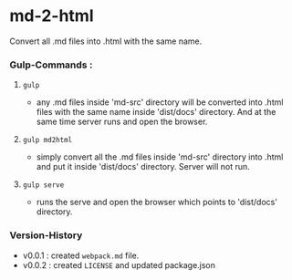 # md-2-html
Convert all .md files into .html with the same name.

### Gulp-Commands :
1. `gulp`  
	- any .md files inside 'md-src' directory will be converted into .html files with the same name inside 'dist/docs' directory. And at the same time server runs and open the browser.

2. `gulp md2html`  
	- simply convert all the .md files inside 'md-src' directory into .html and put it inside 'dist/docs' directory. Server will not run.

3. `gulp serve`  
	- runs the serve and open the browser which points to 'dist/docs' directory.


### Version-History

* v0.0.1 : created `webpack.md` file.
* v0.0.2 : created `LICENSE` and updated package.json